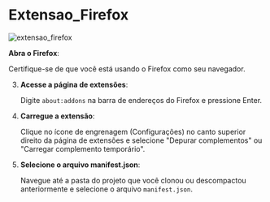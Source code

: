 # Extensao_Firefox

![extensao_firefox](https://github.com/3runoWilliam/Extensao_Firefox/assets/85655579/5918707a-8580-4e66-8215-7c06c1a8adf9)

 **Abra o Firefox**:

   Certifique-se de que você está usando o Firefox como seu navegador.

3. **Acesse a página de extensões**:

   Digite `about:addons` na barra de endereços do Firefox e pressione Enter.

4. **Carregue a extensão**:

   Clique no ícone de engrenagem (Configurações) no canto superior direito da página de extensões e selecione "Depurar complementos" ou "Carregar complemento temporário".

5. **Selecione o arquivo manifest.json**:

   Navegue até a pasta do projeto que você clonou ou descompactou anteriormente e selecione o arquivo `manifest.json`.
